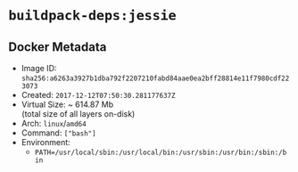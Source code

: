 # `buildpack-deps:jessie`

## Docker Metadata

- Image ID: `sha256:a6263a3927b1dba792f2207210fabd84aae0ea2bff28814e11f7980cdf223073`
- Created: `2017-12-12T07:50:30.281177637Z`
- Virtual Size: ~ 614.87 Mb  
  (total size of all layers on-disk)
- Arch: `linux`/`amd64`
- Command: `["bash"]`
- Environment:
  - `PATH=/usr/local/sbin:/usr/local/bin:/usr/sbin:/usr/bin:/sbin:/bin`
